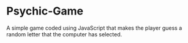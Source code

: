 # Psychic-Game
A simple game coded using JavaScript that makes the player guess a random letter that the computer has selected.  
